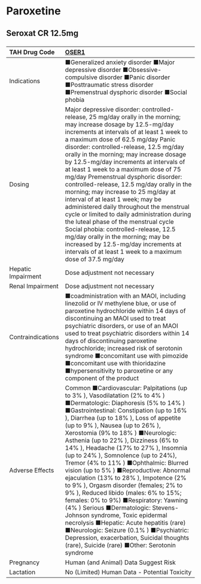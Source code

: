 # Paroxetine

## Seroxat CR 12.5mg

##### 

| TAH Drug Code      | [OSER1](https://www.tahsda.org.tw/drugs/hissearch.php?drug_code=OSER1)                                                                                                                                                                                                                                                                                                                                                                                                                                                                                                                                                                                                                                                                                                                                                                                                                                                     |
|:-------------------|:---------------------------------------------------------------------------------------------------------------------------------------------------------------------------------------------------------------------------------------------------------------------------------------------------------------------------------------------------------------------------------------------------------------------------------------------------------------------------------------------------------------------------------------------------------------------------------------------------------------------------------------------------------------------------------------------------------------------------------------------------------------------------------------------------------------------------------------------------------------------------------------------------------------------------|
| Indications        | ■Generalized anxiety disorder ■Major depressive disorder ■Obsessive-compulsive disorder ■Panic disorder ■Posttraumatic stress disorder ■Premenstrual dysphoric disorder ■Social phobia                                                                                                                                                                                                                                                                                                                                                                                                                                                                                                                                                                                                                                                                                                                                     |
| Dosing             | Major depressive disorder: controlled-release, 25 mg/day orally in the morning; may increase dosage by 12.5-mg/day increments at intervals of at least 1 week to a maximum dose of 62.5 mg/day Panic disorder: controlled-release, 12.5 mg/day orally in the morning; may increase dosage by 12.5-mg/day increments at intervals of at least 1 week to a maximum dose of 75 mg/day Premenstrual dysphoric disorder: controlled-release, 12.5 mg/day orally in the morning; may increase to 25 mg/day at interval of at least 1 week; may be administered daily throughout the menstrual cycle or limited to daily administration during the luteal phase of the menstrual cycle Social phobia: controlled-release, 12.5 mg/day orally in the morning; may be increased by 12.5-mg/day increments at intervals of at least 1 week to a maximum dose of 37.5 mg/day                                                          |
| Hepatic Impairment | Dose adjustment not necessary                                                                                                                                                                                                                                                                                                                                                                                                                                                                                                                                                                                                                                                                                                                                                                                                                                                                                              |
| Renal Impairment   | Dose adjustment not necessary                                                                                                                                                                                                                                                                                                                                                                                                                                                                                                                                                                                                                                                                                                                                                                                                                                                                                              |
| Contraindications  | ■coadministration with an MAOI, including linezolid or IV methylene blue, or use of paroxetine hydrochloride within 14 days of discontinuing an MAOI used to treat psychiatric disorders, or use of an MAOI used to treat psychiatric disorders within 14 days of discontinuing paroxetine hydrochloride; increased risk of serotonin syndrome ■concomitant use with pimozide ■concomitant use with thioridazine ■hypersensitivity to paroxetine or any component of the product                                                                                                                                                                                                                                                                                                                                                                                                                                           |
| Adverse Effects    | Common ■Cardiovascular: Palpitations (up to 3% ), Vasodilatation (2% to 4% ) ■Dermatologic: Diaphoresis (5% to 14% ) ■Gastrointestinal: Constipation (up to 16% ), Diarrhea (up to 18% ), Loss of appetite (up to 9% ), Nausea (up to 26% ), Xerostomia (9% to 18% ) ■Neurologic: Asthenia (up to 22% ), Dizziness (6% to 14% ), Headache (17% to 27% ), Insomnia (up to 24% ), Somnolence (up to 24%), Tremor (4% to 11% ) ■Ophthalmic: Blurred vision (up to 5% ) ■Reproductive: Abnormal ejaculation (13% to 28% ), Impotence (2% to 9% ), Orgasm disorder (females; 2% to 9% ), Reduced libido (males: 6% to 15%; females: 0% to 9%) ■Respiratory: Yawning (4% ) Serious ■Dermatologic: Stevens-Johnson syndrome, Toxic epidermal necrolysis ■Hepatic: Acute hepatitis (rare) ■Neurologic: Seizure (0.1% ) ■Psychiatric: Depression, exacerbation, Suicidal thoughts (rare), Suicide (rare) ■Other: Serotonin syndrome |
| Pregnancy          | Human (and Animal) Data Suggest Risk                                                                                                                                                                                                                                                                                                                                                                                                                                                                                                                                                                                                                                                                                                                                                                                                                                                                                       |
| Lactation          | No (Limited) Human Data - Potential Toxicity                                                                                                                                                                                                                                                                                                                                                                                                                                                                                                                                                                                                                                                                                                                                                                                                                                                                               |

